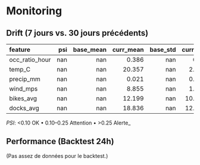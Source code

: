 # Monitoring

## Drift (7 jours vs. 30 jours précédents)
| feature        |   psi |   base_mean |   curr_mean |   base_std |   curr_std |   n_base |   n_curr | psi_flag   |
|:---------------|------:|------------:|------------:|-----------:|-----------:|---------:|---------:|:-----------|
| occ_ratio_hour |   nan |         nan |       0.386 |        nan |      0.29  |        0 |    21175 | n/a        |
| temp_C         |   nan |         nan |      20.357 |        nan |      2.035 |        0 |    21175 | n/a        |
| precip_mm      |   nan |         nan |       0.021 |        nan |      0.055 |        0 |    21175 | n/a        |
| wind_mps       |   nan |         nan |       8.855 |        nan |      1.509 |        0 |    21175 | n/a        |
| bikes_avg      |   nan |         nan |      12.199 |        nan |     10.688 |        0 |    21175 | n/a        |
| docks_avg      |   nan |         nan |      18.836 |        nan |     12.532 |        0 |    21175 | n/a        |

_PSI_: <0.10 OK • 0.10–0.25 Attention • >0.25 Alerte_

## Performance (Backtest 24h)
(Pas assez de données pour le backtest.)
